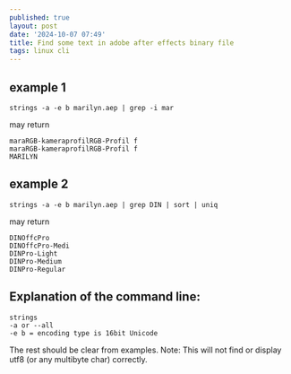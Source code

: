 ```yaml
---
published: true
layout: post
date: '2024-10-07 07:49'
title: Find some text in adobe after effects binary file
tags: linux cli 
---
```

## example 1

    strings -a -e b marilyn.aep | grep -i mar

may return

    maraRGB-kameraprofilRGB-Profil f
    maraRGB-kameraprofilRGB-Profil f
    MARILYN

## example 2

    strings -a -e b marilyn.aep | grep DIN | sort | uniq

may return

    DINOffcPro
    DINOffcPro-Medi
    DINPro-Light
    DINPro-Medium
    DINPro-Regular

## Explanation of the command line:

    strings
    -a or --all
    -e b = encoding type is 16bit Unicode

The rest should be clear from examples.
Note: This will not find or display utf8 (or any multibyte char) correctly.
